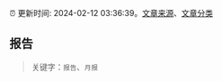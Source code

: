 :alarm_clock: 更新时间: 2024-02-12 03:36:39。[文章来源](/README.md)、[文章分类](/TAGS.md)

## 报告


> 关键字：`报告`、`月报`




